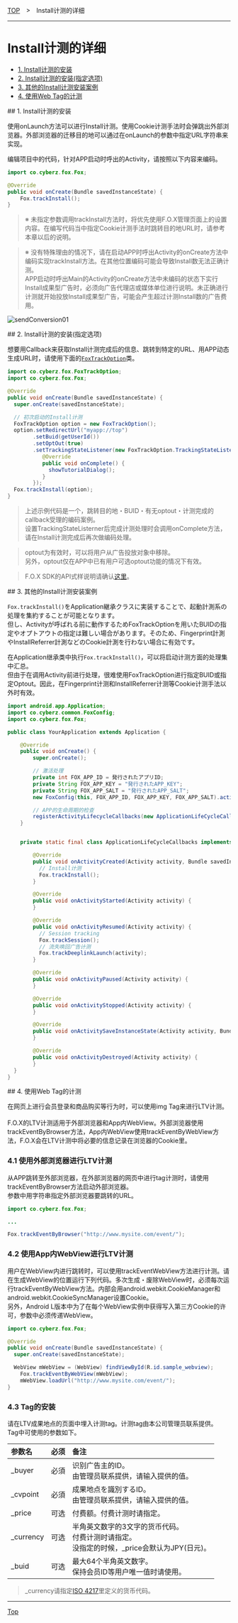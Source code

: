 [TOP](../../README.md)　>　Install计测的详细

---

# Install计测的详细

* [1. Install计测的安装](#track_install_basic)
* [2. Install计测的安装(指定选项)](#track_install_optional)
* [3. 其他的Install计测安装案例](#track_install_other)
* [4. 使用Web Tag的计测](#track_webtag)

<div id="track_install_basic"></div>
## 1. Install计测的安装

使用onLaunch方法可以进行Install计测。使用Cookie计测手法时会弹跳出外部浏览器。外部浏览器的迁移目的地可以通过在onLaunch的参数中指定URL字符串来实现。

编辑项目中的代码，针对APP启动时呼出的Activity，请按照以下内容来编码。


```java
import co.cyberz.fox.Fox;

@Override
public void onCreate(Bundle savedInstanceState) {
	Fox.trackInstall();
}
```

> ※ 未指定参数调用trackInstall方法时，将优先使用F.O.X管理页面上的设置内容。在编写代码当中指定Cookie计测手法时跳转目的地URL时，请参考本章以后的说明。

> ※ 没有特殊理由的情况下，请在启动APP时呼出Activity的onCreate方法中编码实现trackInstall方法。在其他位置编码可能会导致Install数无法正确计测。<br>
APP启动时呼出Main的Activity的onCreate方法中未编码的状态下实行Install成果型广告时，必须向广告代理店或媒体单位进行说明。未正确进行计测就开始投放Install成果型广告，可能会产生超过计测Install数的广告费用。

![sendConversion01](./img01.png)

<div id="track_install_optional"></div>
## 2. Install计测的安装(指定选项)

想要用Callback来获取Install计测完成后的信息、跳转到特定的URL、用APP动态生成URL时，请使用下面的[`FoxTrackOption`](../sdk_api/README.md#foxtrackoption)类。<br>

```java
import co.cyberz.fox.FoxTrackOption;
import co.cyberz.fox.Fox;

@Override
public void onCreate(Bundle savedInstanceState) {
  super.onCreate(savedInstanceState);

  // 初次启动的Install计测
  FoxTrackOption option = new FoxTrackOption();
  option.setRedirectUrl("myapp://top")
        .setBuid(getUserId())
        .setOptOut(true)
        .setTrackingStateListener(new FoxTrackOption.TrackingStateListerner() {
           @Override
           public void onComplete() {
             showTutorialDialog();
           }
        });
  Fox.trackInstall(option);
}
```

> 上述示例代码是一个，跳转目的地・BUID・有无optout・计测完成的callback受理的编码案例。<br>设置TrackingStateListerner后完成计测处理时会调用onComplete方法，请在Install计测完成后再次做编码处理。

> optout为有效时，可以将用户从广告投放对象中移除。<br>另外，optout仅在APP中已有用户可选optout功能的情况下有效。

> F.O.X SDK的API式样说明请确认[这里](../sdk_api/README.md)。

<div id="track_install_other"></div>
## 3. 其他的Install计测安装案例

`Fox.trackInstall()`をApplication継承クラスに実装することで、起動計測系の処理を集約することが可能となります。<br>
但し、Activityが呼ばれる前に動作するためFoxTrackOptionを用いたBUIDの指定やオプトアウトの指定は難しい場合があります。そのため、Fingerprint計測やInstallReferrer計測などのCookie計測を行わない場合に有効です。

在Application继承类中执行`Fox.trackInstall()`，可以将启动计测方面的处理集中汇总。<br>
但由于在调用Activity前进行处理，很难使用FoxTrackOption进行指定BUID或指定Optout。因此，在Fingerprint计测和InstallReferrer计测等Cookie计测手法以外时有效。

```java
import android.app.Application;
import co.cyberz.common.FoxConfig;
import co.cyberz.fox.Fox;

public class YourApplication extends Application {

    @Override
    public void onCreate() {
        super.onCreate();

        // 激活处理
        private int FOX_APP_ID = 発行されたアプリID;
        private String FOX_APP_KEY = "発行されたAPP_KEY";
        private String FOX_APP_SALT = "発行されたAPP_SALT";
        new FoxConfig(this, FOX_APP_ID, FOX_APP_KEY, FOX_APP_SALT).activate();

        // APP的生命周期的检查
        registerActivityLifecycleCallbacks(new ApplicationLifeCycleCallbacks());
    }


    private static final class ApplicationLifeCycleCallbacks implements ActivityLifecycleCallbacks {

	    @Override
	    public void onActivityCreated(Activity activity, Bundle savedInstanceState) {
	      // Install计测
	      Fox.trackInstall();
	    }

	    @Override
	    public void onActivityStarted(Activity activity) {
	    }

	    @Override
	    public void onActivityResumed(Activity activity) {
	      // Session tracking
	      Fox.trackSession();
	      // 流失唤回广告计测
	      Fox.trackDeeplinkLaunch(activity);
	    }

	    @Override
	    public void onActivityPaused(Activity activity) {
	    }

	    @Override
	    public void onActivityStopped(Activity activity) {
	    }

	    @Override
	    public void onActivitySaveInstanceState(Activity activity, Bundle outState) {
	    }

	    @Override
	    public void onActivityDestroyed(Activity activity) {
	    }
  }
}
```

<div id="track_webtag"></div>
## 4. 使用Web Tag的计测

在网页上进行会员登录和商品购买等行为时，可以使用img Tag来进行LTV计测。<br>
<br>
F.O.X的LTV计测适用于外部浏览器和App内WebView。外部浏览器使用trackEventByBrowser方法，App内WebView使用trackEventByWebView方法，F.O.X会在LTV计测中将必要的信息记录在浏览器的Cookie里。

### 4.1 使用外部浏览器进行LTV计测

从APP跳转至外部浏览器，在外部浏览器的网页中进行tag计测时，请使用trackEventByBrowser方法启动外部浏览器。<br>
参数中用字符串指定外部浏览器要跳转的URL。

```java
import co.cyberz.fox.Fox;

...

Fox.trackEventByBrowser("http://www.mysite.com/event/");
```

### 4.2 使用App内WebView进行LTV计测

用户在WebView内进行跳转时，可以使用trackEventWebView方法进行计测。请在生成WebView的位置运行下列代码。多次生成・废除WebView时，必须每次运行trackEventByWebView方法。内部会用android.webkit.CookieManager和android.webkit.CookieSyncManager设置Cookie。<br>
另外，Android L版本中为了在每个WebView实例中获得写入第三方Cookie的许可，参数中必须传递WebView。

```java
import co.cyberz.fox.Fox;

@Override
public void onCreate(Bundle savedInstanceState) {
  super.onCreate(savedInstanceState);

  WebView mWebView = (WebView) findViewById(R.id.sample_webview);
	Fox.trackEventByWebView(mWebView);
	mWebView.loadUrl("http://www.mysite.com/event/");
}
```

### 4.3 Tag的安装

请在LTV成果地点的页面中埋入计测tag。计测tag由本公司管理员联系提供。<br>
Tag中可使用的参数如下。

|参数名|必须|备注|
|:-----|:-----|:-----|
|_buyer|必須|识别广告主的ID。<br />由管理员联系提供，请输入提供的值。|
|_cvpoint|必須|成果地点を識別するID。<br />由管理员联系提供，请输入提供的值。|
|_price|可选|付费额。付费计测时请指定。|
|_currency|可选|半角英文数字的3文字的货币代码。<br />付费计测时请指定。<br />没指定的时候，_price会默认为JPY(日元)。|
|_buid|可选|最大64个半角英文数字。<br />保持会员ID等用户唯一值时请使用。|

> _currency请指定[ISO 4217](http://ja.wikipedia.org/wiki/ISO_4217)里定义的货币代码。

---
[Top](../../README.md)
